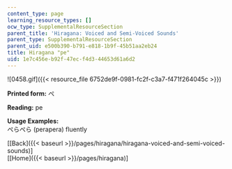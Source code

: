 ```yaml
---
content_type: page
learning_resource_types: []
ocw_type: SupplementalResourceSection
parent_title: 'Hiragana: Voiced and Semi-Voiced Sounds'
parent_type: SupplementalResourceSection
parent_uid: e500b390-b791-e818-1b9f-45b51aa2eb24
title: Hiragana "pe"
uid: 1e7c456e-b92f-47ec-f4d3-44653d61a6d2
---
```


![0458.gif]({{< resource_file 6752de9f-0981-fc2f-c3a7-f471f264045c >}})

**Printed form:** ぺ

**Reading:** pe

**Usage Examples:**  
ぺらぺら (perapera) fluently

  
\[[Back]({{< baseurl >}}/pages/hiragana/hiragana-voiced-and-semi-voiced-sounds)\]  
\[[Home]({{< baseurl >}}/pages/hiragana)\]